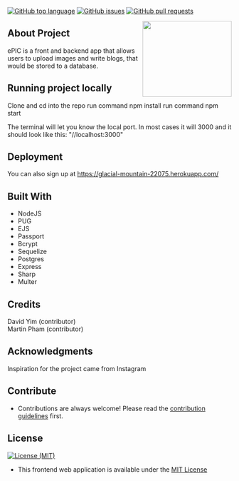 [![GitHub top language](https://img.shields.io/github/languages/all/yimd85/ePic.svg?colorB=EFDF70&style=plastic)](https://github.com/yimd85/ePIC)
[![GitHub issues](https://img.shields.io/github/issues/yimd85/ePic.svg?&colorB=ff0000&style=plastic)](https://github.com/yimd85/ePIC/issues)
[![GitHub pull requests](https://img.shields.io/github/issues-pr/yimd85/ePic.svg?colorB=1FBF14&style=plastic)](https://github.com/yimd85/ePIC/pulls)

<img src="icons/logo.png" align="right" width="200" height="170" overflow="hidden" />

## About Project
ePIC is a front and backend app that allows users to upload images and write blogs, that would be stored to a database.

## Running project locally
Clone and cd into the repo
run command npm install
run command npm start

The terminal will let you know the local port.
In most cases it will 3000 and it should look like this: "//localhost:3000"

## Deployment
You can also sign up at https://glacial-mountain-22075.herokuapp.com/

## Built With
* NodeJS
* PUG
* EJS
* Passport
* Bcrypt
* Sequelize
* Postgres
* Express
* Sharp
* Multer

## Credits
David Yim (contributor)<br>
Martin Pham (contributor)

## Acknowledgments
Inspiration for the project came from Instagram

## Contribute
* Contributions are always welcome! Please read the [contribution guidelines](CONTRIBUTING.md) first.

## License
[![License (MIT)](https://img.shields.io/badge/license-MIT-blue.svg?style=plastic)](https://opensource.org/licenses/MIT)

* This frontend web application is available under the [MIT License](https://github.com/mhaviv/Marvel-Face-Off/MFO/blob/master/LICENSE.md)
